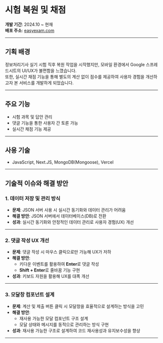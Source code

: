 # 시험 복원 및 채점  

**개발 기간**: 2024.10 ~ 현재  
**배포 주소**: [easyexam.com](https://easyexam.com)  

---

## 기획 배경  
정보처리기사 실기 시험 직후 복원 작업을 시작했지만, 모바일 환경에서 Google 스프레드시트의 UI/UX가 불편함을 느꼈습니다.  
또한, 실시간 채점 기능을 통해 별도의 계산 없이 점수를 제공하여 사용자 경험을 개선하고자 본 서비스를 개발하게 되었습니다.  

---

## 주요 기능  
- 시험 과목 및 답안 관리  
- 댓글 기능을 통한 사용자 간 토론 가능  
- 실시간 채점 기능 제공  

---

## 사용 기술  
- JavaScript, Next.JS, MongoDB(Mongoose), Vercel 

---

## 기술적 이슈와 해결 방안  

### 1. 데이터 저장 및 관리 방식  
- **문제**: JSON 서버 사용 시 실시간 동기화와 데이터 관리가 어려움  
- **해결 방안**: JSON 서버에서 데이터베이스(DB)로 전환  
- **성과**: 실시간 동기화와 안정적인 데이터 관리로 사용자 경험(UX) 개선  

---

### 2. 댓글 작성 UX 개선  
- **문제**: 댓글 작성 시 마우스 클릭으로만 가능해 UX가 저하  
- **해결 방안**:  
  - 키다운 이벤트를 활용하여 **Enter**로 댓글 작성  
  - **Shift + Enter**로 줄바꿈 기능 구현  
- **성과**: 키보드 자원을 활용해 UX를 대폭 개선  

---

### 3. 모달창 컴포넌트 설계  
- **문제**: 계산 및 제출 버튼 클릭 시 모달창을 효율적으로 설계하는 방식을 고민  
- **해결 방안**:  
  - 재사용 가능한 모달 컴포넌트 구조 설계  
  - 모달 상태와 메시지를 동적으로 관리하는 방식 구현  
- **성과**: 재사용 가능한 구조로 설계하여 코드 재사용성과 유지보수성을 향상  

---